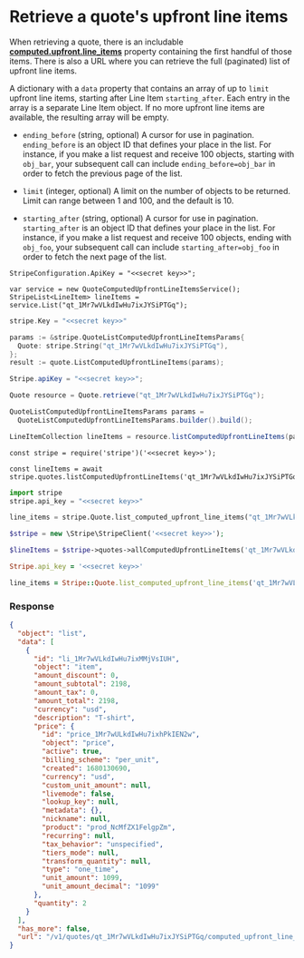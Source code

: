 # Retrieve a quote's upfront line items

When retrieving a quote, there is an includable [**computed.upfront.line\_items**](https://stripe.com/docs/api/quotes/object#quote_object-computed-upfront-line_items) property containing the first handful of those items. There is also a URL where you can retrieve the full (paginated) list of upfront line items.

A dictionary with a `data` property that contains an array of up to `limit` upfront line items, starting after Line Item `starting_after`. Each entry in the array is a separate Line Item object. If no more upfront line items are available, the resulting array will be empty.

- `ending_before` (string, optional)
  A cursor for use in pagination. `ending_before` is an object ID that defines your place in the list. For instance, if you make a list request and receive 100 objects, starting with `obj_bar`, your subsequent call can include `ending_before=obj_bar` in order to fetch the previous page of the list.

- `limit` (integer, optional)
  A limit on the number of objects to be returned. Limit can range between 1 and 100, and the default is 10.

- `starting_after` (string, optional)
  A cursor for use in pagination. `starting_after` is an object ID that defines your place in the list. For instance, if you make a list request and receive 100 objects, ending with `obj_foo`, your subsequent call can include `starting_after=obj_foo` in order to fetch the next page of the list.

```dotnet
StripeConfiguration.ApiKey = "<<secret key>>";

var service = new QuoteComputedUpfrontLineItemsService();
StripeList<LineItem> lineItems = service.List("qt_1Mr7wVLkdIwHu7ixJYSiPTGq");
```

```go
stripe.Key = "<<secret key>>"

params := &stripe.QuoteListComputedUpfrontLineItemsParams{
  Quote: stripe.String("qt_1Mr7wVLkdIwHu7ixJYSiPTGq"),
};
result := quote.ListComputedUpfrontLineItems(params);
```

```java
Stripe.apiKey = "<<secret key>>";

Quote resource = Quote.retrieve("qt_1Mr7wVLkdIwHu7ixJYSiPTGq");

QuoteListComputedUpfrontLineItemsParams params =
  QuoteListComputedUpfrontLineItemsParams.builder().build();

LineItemCollection lineItems = resource.listComputedUpfrontLineItems(params);
```

```node
const stripe = require('stripe')('<<secret key>>');

const lineItems = await stripe.quotes.listComputedUpfrontLineItems('qt_1Mr7wVLkdIwHu7ixJYSiPTGq');
```

```python
import stripe
stripe.api_key = "<<secret key>>"

line_items = stripe.Quote.list_computed_upfront_line_items("qt_1Mr7wVLkdIwHu7ixJYSiPTGq")
```

```php
$stripe = new \Stripe\StripeClient('<<secret key>>');

$lineItems = $stripe->quotes->allComputedUpfrontLineItems('qt_1Mr7wVLkdIwHu7ixJYSiPTGq', []);
```

```ruby
Stripe.api_key = '<<secret key>>'

line_items = Stripe::Quote.list_computed_upfront_line_items('qt_1Mr7wVLkdIwHu7ixJYSiPTGq')
```

### Response

```json
{
  "object": "list",
  "data": [
    {
      "id": "li_1Mr7wVLkdIwHu7ixMMjVsIUH",
      "object": "item",
      "amount_discount": 0,
      "amount_subtotal": 2198,
      "amount_tax": 0,
      "amount_total": 2198,
      "currency": "usd",
      "description": "T-shirt",
      "price": {
        "id": "price_1Mr7wULkdIwHu7ixhPkIEN2w",
        "object": "price",
        "active": true,
        "billing_scheme": "per_unit",
        "created": 1680130690,
        "currency": "usd",
        "custom_unit_amount": null,
        "livemode": false,
        "lookup_key": null,
        "metadata": {},
        "nickname": null,
        "product": "prod_NcMfZX1FelgpZm",
        "recurring": null,
        "tax_behavior": "unspecified",
        "tiers_mode": null,
        "transform_quantity": null,
        "type": "one_time",
        "unit_amount": 1099,
        "unit_amount_decimal": "1099"
      },
      "quantity": 2
    }
  ],
  "has_more": false,
  "url": "/v1/quotes/qt_1Mr7wVLkdIwHu7ixJYSiPTGq/computed_upfront_line_items"
}
```